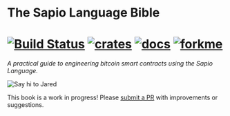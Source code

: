 # The Sapio Language Bible
# [![Build Status]][actions] [![crates]][crates-link] [![docs]][docs-link] [![forkme]][forkme-link]
_A practical guide to engineering bitcoin smart contracts using the Sapio Language._

[Build Status]: https://github.com/sapio-lang/sapio/workflows/Continuous%20integration/badge.svg
[actions]: https://github.com/sapio-lang/sapio/actions?query=branch%3Amaster
[crates]: https://img.shields.io/crates/dv/sapio
[crates-link]: https://crates.io/crates/sapio
[docs]: https://img.shields.io/docsrs/sapio/latest
[docs-link]: https://docs.rs/sapio
[forkme]: https://img.shields.io/github/forks/sapio-lang/sapio?label=Fork%20Me&style=social
[forkme-link]: https://github.com/sapio-lang/sapio/fork

<img src="https://github.com/sapio-lang/sapio/raw/master/.github/logo.png" alt="Say hi to Jared">

This book is a work in progress! Please [submit a PR](https://github.com/sapio-lang/sapio) with
improvements or suggestions.

